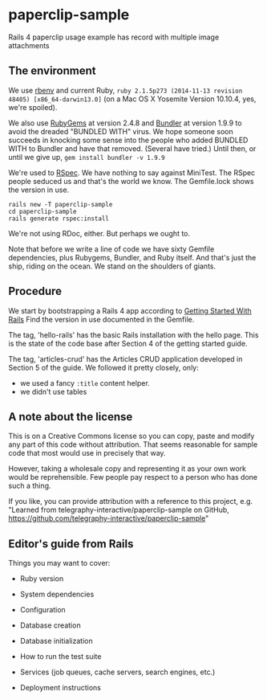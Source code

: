 # paperclip-sample
Rails 4 paperclip usage example has record with multiple image attachments

## The environment

We use [rbenv](https://github.com/sstephenson/rbenv) and current Ruby, 
`ruby 2.1.5p273 (2014-11-13 revision 48405) [x86_64-darwin13.0]`
(on a Mac OS X Yosemite Version 10.10.4, yes, we're spoiled).

We also use [RubyGems](https://rubygems.org) at version 2.4.8 and 
[Bundler](http://bundler.io/v1.9/)
at version 1.9.9 to avoid the dreaded "BUNDLED WITH" virus.
We hope someone soon succeeds in knocking some sense
into the people who added BUNDLED WITH to Bundler and have that removed.
(Several have tried.)
Until then, or until we give up, `gem install bundler -v 1.9.9`

We're used to [RSpec](http://www.rubydoc.info/gems/rspec-rails/frames).
We have nothing to say against MiniTest.
The RSpec people seduced us and that's the world we know.
The Gemfile.lock shows the version in use.
```
rails new -T paperclip-sample
cd paperclip-sample
rails generate rspec:install
```

We're not using RDoc, either.  But perhaps we ought to.

Note that before we write a line of code we have sixty Gemfile
dependencies, plus Rubygems, Bundler, and Ruby itself.
And that's just the ship, riding on the ocean.
We stand on the shoulders of giants.


## Procedure

We start by bootstrapping a Rails 4 app according to
[Getting Started With Rails](http://guides.rubyonrails.org/getting_started.html)
Find the version in use documented in the Gemfile.

The tag, 'hello-rails' has the basic Rails installation with the hello page.
This is the state of the code base after Section 4 of the getting started guide.

The tag, 'articles-crud' has the Articles CRUD application developed in Section 5
of the guide.
We followed it pretty closely, only:
- we used a fancy `:title` content helper.
- we didn't use tables


## A note about the license

This is on a Creative Commons license so you can copy, paste and modify any 
part of this code without attribution.  That seems reasonable for sample code that
most would use in precisely that way.

However, taking a wholesale copy and representing it as your own work would be
reprehensible.  Few people pay respect to a person who has done such a thing.

If you like, you can provide attribution with a reference to this project, e.g.
"Learned from telegraphy-interactive/paperclip-sample on GitHub,
https://github.com/telegraphy-interactive/paperclip-sample"

## Editor's guide from Rails

Things you may want to cover:

* Ruby version

* System dependencies

* Configuration

* Database creation

* Database initialization

* How to run the test suite

* Services (job queues, cache servers, search engines, etc.)

* Deployment instructions

